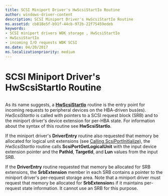 ```yaml
---
title: SCSI Miniport Driver's HwScsiStartIo Routine
author: windows-driver-content
description: SCSI Miniport Driver's HwScsiStartIo Routine
ms.assetid: cb818e5f-b91f-44cb-972b-22f75459edeb
keywords:
- SCSI miniport drivers WDK storage , HwScsiStartIo
- HwScsiStartIo
- incoming I/O requests WDK SCSI
ms.date: 04/20/2017
ms.localizationpriority: medium
---
```


# SCSI Miniport Driver's HwScsiStartIo Routine


## <span id="ddk_scsi_miniport_drivers_hwscsistartio_routine_kg"></span><span id="DDK_SCSI_MINIPORT_DRIVERS_HWSCSISTARTIO_ROUTINE_KG"></span>


As its name suggests, a [**HwScsiStartIo**](https://msdn.microsoft.com/library/windows/hardware/ff557323) routine is the entry point for incoming requests to peripheral devices on the HBA-driven bus(es). *HwScsiStartIo* is called with pointers to a SCSI request block (SRB) and to the miniport driver's device extension for per-HBA state. For information about the syntax of this routine see **HwScsiStartIo**.

If the miniport driver's **DriverEntry** routine also requested that memory be allocated for logical unit extensions (see [Calling ScsiPortInitialize](calling-scsiportinitialize.md)), the *HwScsiStartIo* routine calls **ScsiPortGetLogicalUnit** with the input device extension pointer and the **PathId**, **TargetId**, and **Lun** values from the input SRB.

If the **DriverEntry** routine requested that memory be allocated for SRB extensions, the **SrbExtension** member in each SRB contains a pointer to the miniport driver's per-request storage area. Note that a miniport driver must request that memory be allocated for **SrbExtension**s if it maintains per-request state information. It cannot use an SRB for this purpose.

 

 




